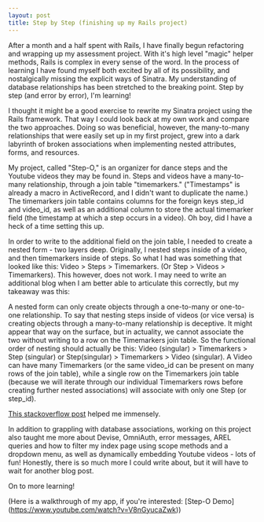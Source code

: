 ```yaml
---
layout: post
title: Step by Step (finishing up my Rails project)
---
```


After a month and a half spent with Rails, I have finally begun refactoring and wrapping up my assessment project.  With it's high level "magic" helper methods, Rails is complex in every sense of the word.  In the process of learning I have found myself both excited by all of its possibility, and nostalgically missing the explicit ways of Sinatra.  My understanding of database relationships has been stretched to the breaking point.  Step by step (and error by error), I'm learning!

I thought it might be a good exercise to rewrite my Sinatra project using the Rails framework.  That way I could look back at my own work and compare the two approaches.  Doing so was beneficial, however, the many-to-many relationships that were easily set up in my first project, grew into a dark labyrinth of broken associations when implementing nested attributes, forms, and resources.  

My project, called "Step-O," is an organizer for dance steps and the Youtube videos they may be found in.  Steps and videos have a many-to-many relationship, through a join table "timemarkers."  ("Timestamps" is already a macro in ActiveRecord, and I didn't want to duplicate the name.)  The timemarkers join table contains columns for the foreign keys step_id and video_id, as well as an additional column to store the actual timemarker field (the timestamp at which a step occurs in a video).  Oh boy, did I have a heck of a time setting this up.  

In order to write to the additional field on the join table, I needed to create a nested form - two layers deep.  Originally, I nested steps inside of a video, and then timemarkers inside of steps.  So what I had was something that looked like this:  Video > Steps > Timemarkers.  (Or Step > Videos > Timemarkers).  This however, does not work.  I may need to write an additional blog when I am better able to articulate this correctly, but my takeaway was this:

A nested form can only create objects through a one-to-many or one-to-one relationship.  To say that nesting steps inside of videos (or vice versa) is creating objects through a many-to-many relationship is deceptive.  It might appear that way on the surface, but in actuality, we cannot associate the two without writing to a row on the Timemarkers join table.  So the functional order of nesting should actually be this:  Video (singular) > Timemarkers > Step (singular) or Step(singular) > Timemarkers > Video (singular).  A Video can have many Timemarkers (or the same video_id can be present on many rows of the join table), while a single row on the Timemarkers join table (because we will iterate through our individual Timemarkers rows before creating further nested associations) will associate with only one Step (or step_id).  

[This stackoverflow post](http://stackoverflow.com/questions/13506735/rails-has-many-through-nested-form) helped me immensely.  

In addition to grappling with database associations, working on this project also taught me more about Devise, OmniAuth, error messages, AREL queries and how to filter my index page using scope methods and a dropdown menu, as well as dynamically embedding Youtube videos - lots of fun!  Honestly, there is so much more I could write about, but it will have to wait for another blog post. 

On to more learning!

(Here is a walkthrough of my app, if you're interested:  [Step-O Demo] (https://www.youtube.com/watch?v=V8nGyucaZwk))




